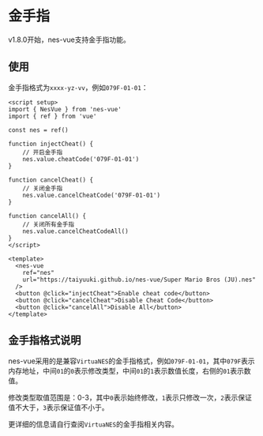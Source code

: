 # 金手指

v1.8.0开始，nes-vue支持金手指功能。

## 使用

金手指格式为`xxxx-yz-vv`，例如`079F-01-01`：

```vue
<script setup>
import { NesVue } from 'nes-vue'
import { ref } from 'vue'

const nes = ref()

function injectCheat() {
    // 开启金手指
    nes.value.cheatCode('079F-01-01')
}

function cancelCheat() {
    // 关闭金手指
    nes.value.cancelCheatCode('079F-01-01')
}

function cancelAll() {
    // 关闭所有金手指
    nes.value.cancelCheatCodeAll()
}
</script>

<template>
  <nes-vue
    ref="nes"
    url="https://taiyuuki.github.io/nes-vue/Super Mario Bros (JU).nes"
  />
  <button @click="injectCheat">Enable cheat code</button>
  <button @click="cancelCheat">Disable Cheat Code</button>
  <button @click="cancelAll">Disable All</button>
</template>
```

## 金手指格式说明

nes-vue采用的是兼容`VirtuaNES`的金手指格式，例如`079F-01-01`，其中`079F`表示内存地址，中间`01`的`0`表示修改类型，中间`01`的`1`表示数值长度，右侧的`01`表示数值。

修改类型取值范围是：0-3，其中`0`表示始终修改，`1`表示只修改一次，`2`表示保证值不大于，`3`表示保证值不小于。

更详细的信息请自行查阅`VirtuaNES`的金手指相关内容。